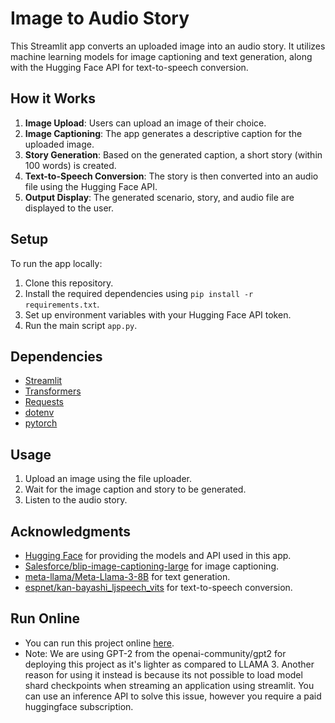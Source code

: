 # Image to Audio Story

This Streamlit app converts an uploaded image into an audio story. It utilizes machine learning models for image captioning and text generation, along with the Hugging Face API for text-to-speech conversion.

## How it Works

1. **Image Upload**: Users can upload an image of their choice.
2. **Image Captioning**: The app generates a descriptive caption for the uploaded image.
3. **Story Generation**: Based on the generated caption, a short story (within 100 words) is created.
4. **Text-to-Speech Conversion**: The story is then converted into an audio file using the Hugging Face API.
5. **Output Display**: The generated scenario, story, and audio file are displayed to the user.

## Setup

To run the app locally:

1. Clone this repository.
2. Install the required dependencies using `pip install -r requirements.txt`.
3. Set up environment variables with your Hugging Face API token.
4. Run the main script `app.py`.

## Dependencies

- [Streamlit](https://streamlit.io/)
- [Transformers](https://huggingface.co/transformers/)
- [Requests](https://docs.python-requests.org/en/master/)
- [dotenv](https://pypi.org/project/python-dotenv/)
- [pytorch](https://pytorch.org)

## Usage

1. Upload an image using the file uploader.
2. Wait for the image caption and story to be generated.
3. Listen to the audio story.

## Acknowledgments

- [Hugging Face](https://huggingface.co/) for providing the models and API used in this app.
- [Salesforce/blip-image-captioning-large](https://huggingface.co/Salesforce/blip-image-captioning-large) for image captioning.
- [meta-llama/Meta-Llama-3-8B](https://huggingface.co/meta-llama/Meta-Llama-3-8B) for text generation.
- [espnet/kan-bayashi_ljspeech_vits](https://huggingface.co/espnet/kan-bayashi_ljspeech_vits) for text-to-speech conversion.
## Run Online

- You can run this project online [here](https://imagetostory-visharad.streamlit.app).
- Note: We are using GPT-2 from the openai-community/gpt2 for deploying this project as it's lighter as compared to LLAMA 3. Another reason for using it instead is because its not possible to load model shard checkpoints when streaming an application using streamlit. You can use an inference API to solve this issue, however you require a paid huggingface subscription.
